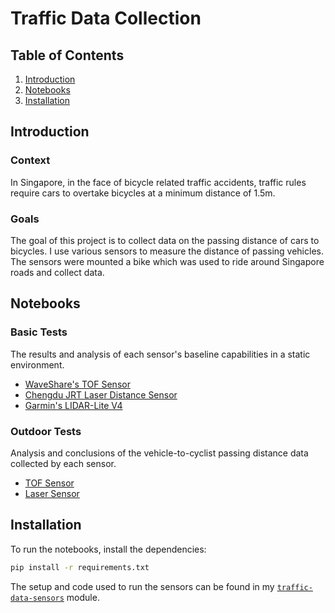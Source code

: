 # Traffic Data Collection

## Table of Contents

1. [Introduction](#introduction)
2. [Notebooks](#notebooks)
3. [Installation](#installation)

## Introduction

### Context

In Singapore, in the face of bicycle related traffic accidents, traffic rules require cars to overtake bicycles at a minimum distance of 1.5m.

### Goals

The goal of this project is to collect data on the passing distance of cars to bicycles. I use various sensors to measure the distance of passing vehicles. The sensors were mounted a bike which was used to ride around Singapore roads and collect data.

## Notebooks

### Basic Tests

The results and analysis of each sensor's baseline capabilities in a static environment.

- [WaveShare's TOF Sensor](./notebooks/TOF_Basic_Tests.ipynb)
- [Chengdu JRT Laser Distance Sensor](./notebooks/Laser_Basic_Tests.ipynb)
- [Garmin's LIDAR-Lite V4](./notebooks/LIDAR_Basic_Tests.ipynb)

### Outdoor Tests

Analysis and conclusions of the vehicle-to-cyclist passing distance data collected by each sensor.

- [TOF Sensor](./notebooks/TOF_Basic_Tests.ipynb)
- [Laser Sensor](./notebooks/Laser_Outdoor_Tests.ipynb)

## Installation

To run the notebooks, install the dependencies:

```bash
pip install -r requirements.txt
```

The setup and code used to run the sensors can be found in my [`traffic-data-sensors`](https://github.com/wuihee/traffic-data-sensors) module.
